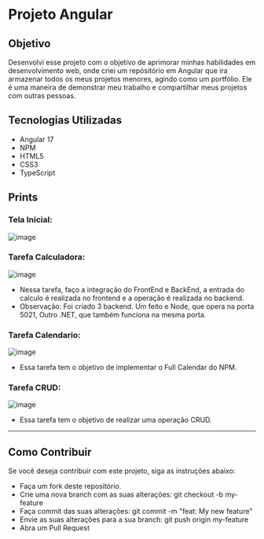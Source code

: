 # Projeto Angular

## Objetivo
Desenvolvi esse projeto com o objetivo de aprimorar minhas habilidades em desenvolvimento web, onde criei um repósitório em Angular que ira armazenar todos os meus projetos menores, agindo como um portfólio. 
Ele é uma maneira de demonstrar meu trabalho e compartilhar meus projetos com outras pessoas.


## Tecnologias Utilizadas
- Angular 17
- NPM
- HTML5
- CSS3
- TypeScript

## Prints

### Tela Inicial:
![image](https://github.com/Lucasrx6/AngCRUD1/assets/86980974/432ae3c5-fdda-44b5-8a28-57f250665096)


### Tarefa Calculadora:
![image](https://github.com/Lucasrx6/AngCRUD1/assets/86980974/d7ad8de5-b333-4a13-bbb7-925d796213d4)
- Nessa tarefa, faço a integração do FrontEnd e BackEnd, a entrada do calculo é realizada no frontend e a operação é realizada no backend.
- Observação: Foi criado 3 backend. Um feito e Node, que opera na porta 5021, Outro .NET, que também funciona na mesma porta.


### Tarefa Calendario:
![image](https://github.com/Lucasrx6/AngCRUD1/assets/86980974/d0ccd4e4-ac57-4b00-9163-5819c6ebd64a)
- Essa tarefa tem o objetivo de implementar o Full Calendar do NPM.

### Tarefa CRUD:
![image](https://github.com/Lucasrx6/AngCRUD1/assets/86980974/354b00dd-4027-47bb-871e-0af69c837497)
- Essa tarefa tem o objetivo de realizar uma operação CRUD.

_______________________________________________

## Como Contribuir
Se você deseja contribuir com este projeto, siga as instruções abaixo:

- Faça um fork deste repositório.
- Crie uma nova branch com as suas alterações: git checkout -b my-feature
- Faça commit das suas alterações: git commit -m "feat: My new feature"
- Envie as suas alterações para a sua branch: git push origin my-feature
- Abra um Pull Request
